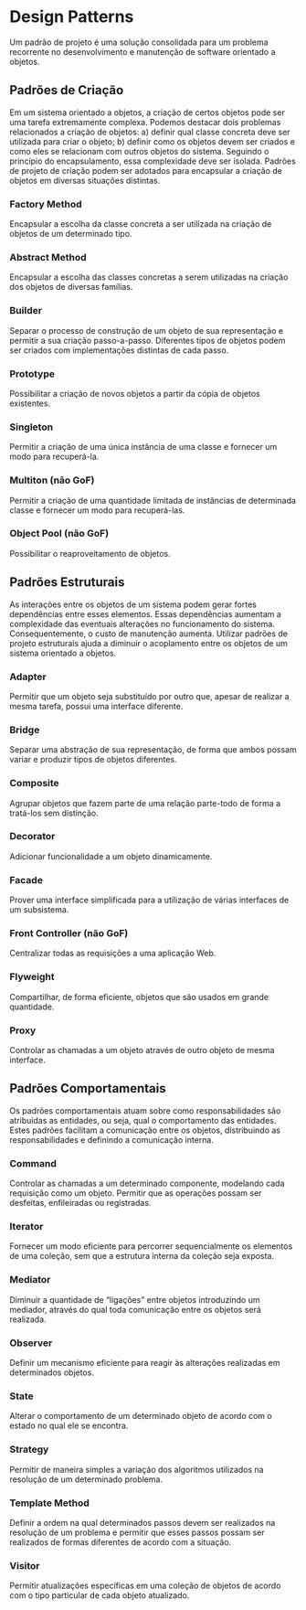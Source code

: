 # Design Patterns
Um padrão de projeto é uma solução consolidada para um problema recorrente no desenvolvimento e manutenção de software 
orientado a objetos.

## Padrões de Criação
Em um sistema orientado a objetos, a criação de certos objetos pode ser uma tarefa extremamente
complexa. Podemos destacar dois problemas relacionados a criação de objetos: a) definir qual classe concreta deve ser utilizada para criar o objeto; b) definir como os objetos devem ser criados e como eles se relacionam com outros objetos do
sistema. Seguindo o princípio do encapsulamento, essa complexidade deve ser isolada. Padrões de projeto de criação podem ser adotados para encapsular a criação de objetos em diversas situações distintas.
### Factory Method
Encapsular a escolha da classe concreta a ser utilizada na criação de objetos de um
determinado tipo.
### Abstract Method
Encapsular a escolha das classes concretas a serem utilizadas na criação dos objetos
de diversas famílias.
### Builder
Separar o processo de construção de um objeto de sua representação e permitir a sua criação
passo-a-passo. Diferentes tipos de objetos podem ser criados com implementações distintas
de cada passo.
### Prototype
Possibilitar a criação de novos objetos a partir da cópia de objetos existentes.
### Singleton
Permitir a criação de uma única instância de uma classe e fornecer um modo para recuperá-la.
### Multiton (não GoF)
Permitir a criação de uma quantidade limitada de instâncias de determinada classe e fornecer
um modo para recuperá-las.
### Object Pool (não GoF)
Possibilitar o reaproveitamento de objetos.

## Padrões Estruturais
As interações entre os objetos de um sistema podem gerar fortes dependências entre esses elementos.
Essas dependências aumentam a complexidade das eventuais alterações no funcionamento
do sistema. Consequentemente, o custo de manutenção aumenta. Utilizar padrões de
projeto estruturais ajuda a diminuir o acoplamento entre os objetos de um sistema orientado a objetos.
### Adapter
Permitir que um objeto seja substituído por outro que, apesar de realizar a mesma tarefa,
possui uma interface diferente.
### Bridge
Separar uma abstração de sua representação, de forma que ambos possam variar e produzir
tipos de objetos diferentes.
### Composite
Agrupar objetos que fazem parte de uma relação parte-todo de forma a tratá-los sem
distinção.
### Decorator
Adicionar funcionalidade a um objeto dinamicamente.
### Facade
Prover uma interface simplificada para a utilização de várias interfaces de um subsistema.
### Front Controller (não GoF)
Centralizar todas as requisições a uma aplicação Web.
### Flyweight
Compartilhar, de forma eficiente, objetos que são usados em grande quantidade.
### Proxy
Controlar as chamadas a um objeto através de outro objeto de mesma interface.

## Padrões Comportamentais
Os padrões comportamentais atuam sobre como responsabilidades são atribuídas as entidades, ou seja,
qual o comportamento das entidades. Estes padrões facilitam a comunicação entre os objetos,
distribuindo as responsabilidades e definindo a comunicação interna. 
### Command
Controlar as chamadas a um determinado componente, modelando cada requisição
como um objeto. Permitir que as operações possam ser desfeitas, enfileiradas ou registradas.
### Iterator
Fornecer um modo eficiente para percorrer sequencialmente os elementos de uma coleção,
sem que a estrutura interna da coleção seja exposta.
### Mediator
Diminuir a quantidade de “ligações” entre objetos introduzindo um mediador, através
do qual toda comunicação entre os objetos será realizada.
### Observer
Definir um mecanismo eficiente para reagir às alterações realizadas em determinados
objetos.
### State
Alterar o comportamento de um determinado objeto de acordo com o estado no qual ele
se encontra.
### Strategy
Permitir de maneira simples a variação dos algoritmos utilizados na resolução de um
determinado problema.
### Template Method
Definir a ordem na qual determinados passos devem ser realizados na resolução de um
problema e permitir que esses passos possam ser realizados de formas diferentes de acordo com a situação.
### Visitor
Permitir atualizações específicas em uma coleção de objetos de acordo com o tipo particular
de cada objeto atualizado.
